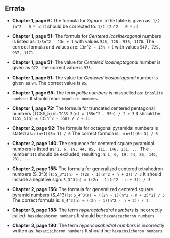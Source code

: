 ## Errata

- **Chapter 1, page 6:**
  The formula for *Square* in the table is given as:
  `1/2 (n^2 - 0 * n)`
  It should be corrected to:
  `1/2 (2n^2 - 0 * n)`

- **Chapter 1, page 51:**
  The formula for *Centered icosihexagonal* numbers is listed as:
  `1/3n^2 - 13n + 1`
  with values `546, 728, 936, 1170`.
  The correct formula and values are:
  `13n^2 - 13n + 1`
  with values `547, 729, 937, 1171`.

- **Chapter 1, page 51:**
  The value for *Centered icosiheptagonal* number is given as `972`.
  The correct value is `973`.

- **Chapter 1, page 51:**
  The value for *Centered icosioctagonal* number is given as `84`.
  The correct value is `85`.

- **Chapter 1, page 65:**
  The term *polite numbers* is misspelled as:
  `inpolite numbers`
  It should read:
  `impolite numbers`

- **Chapter 1, page 72:**
  The formula for truncated centered pentagonal numbers (TCSS_5) is:
  `TCSS_5(n) = (35n^2 - 55n) / 2 + 3`
  It should be:
  `TCSS_5(n) = (35n^2 - 55n) / 2 + 11`

- **Chapter 2, page 92:**
  The formula for octagonal pyramidal numbers is stated as:
  `n(n+1)(6n-1) / 6`
  The correct formula is:
  `n(n+1)(6n-3) / 6`

- **Chapter 2, page 140:**
  The sequence for centered square pyramidal numbers is listed as:
  `1, 6, 19, 44, 85, 111, 146, 231, ...`
  The number `111` should be excluded, resulting in:
  `1, 6, 19, 44, 85, 146, 231, ...`

- **Chapter 2, page 155:**
  The formula for generalized centered tetrahedron numbers (S_3^3) is:
  `S_3^3(n) = ((2n - 1)(n^2 + n + 3)) / 3`
  It should include a negative sign:
  `S_3^3(n) = ((2n - 1)(n^2 - n + 3)) / 3`

- **Chapter 2, page 156:**
  The formula for generalized centered square pyramid numbers (S_4^3) is:
  `S_4^3(n) = ((2n - 1)(n^2 - n + 2)^2) / 3`
  The correct formula is:
  `S_4^3(n) = ((2n - 1)(n^2 - n + 2)) / 2`

- **Chapter 3, page 188:**
  The term *hyperoctahedral numbers* is incorrectly called:
  `hexadecahoron numbers`
  It should be:
  `hexadecachoron numbers`

- **Chapter 3, page 190:**
  The term *hypericosahedral numbers* is incorrectly written as:
  `hexacisihoron numbers`
  It should be:
  `hexacosichoron numbers`
